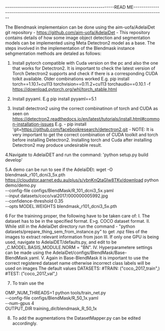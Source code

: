 -------------------------------------------------------READ ME---------------------------------------------------------------------------------------------

The Blendmask implementaion can be done using the aim-uofa/AdelaiDet git repository - https://github.com/aim-uofa/AdelaiDet - This repository contains details of how some image object detection and segmentation models can be implemented 
using Meta Detectron2 model as a base. The steps involved in the implementation of the Blendmask instance sehgmentation methods are detaled as follows:

1. Install pytorch compatible with Cuda version on the pc and also the one that works for Detectron2. It is important to check the latest version of Torch Detectron2 supports and check if there is a corresponding CUDA tolkit available. 
Older combinations worked E.g. pip install torch==1.10.1+cu113 torchvision==0.11.2+cu113 torchaudio==0.10.1 -f https://download.pytorch.org/whl/torch_stable.html

2. Install pyyaml. E.g pip install pyyaml==5.1 

3. Install detectron2 using the correct combinatinon of torch and CUDA as seen on https://detectron2.readthedocs.io/en/latest/tutorials/install.html#common-installation-issues E.g. -   pip install 'git+https://github.com/facebookresearch/detectron2.git -
NOTE: It is very important to get the correct combination of CUDA toolkit and torch before installing Detectron2. Installing torch and Cuda after installing Detectron2 may produce undesirable result.

4.Navigate to AdelaiDET and run the command: 'python setup.py build develop'

5.A demo can be run to see if the AdelaiDEt:
	wget -O blendmask_r101_dcni3_5x.pth https://cloudstor.aarnet.edu.au/plus/s/vbnKnQtaGlw8TKv/download
	python demo/demo.py \
   	 --config-file configs/BlendMask/R_101_dcni3_5x.yaml \
    	--input datasets/coco/val2017/000000005992.jpg \
    	--confidence-threshold 0.35 \
    	--opts MODEL.WEIGHTS blendmask_r101_dcni3_5x.pth


6 For the traininng proper, the following have to be taken care of:
	I.	 The dataset has to be in the specified format. E>g. COCO dataset format.
	II.	 While still in the AdelaiDet directory run the command - "python datasets/prepare_thing_sem_from_instance.py" to get .npz files of the images to extract relevant information from json
	III.	 If only one GPU is being used,  navigate to AdelaiDET/defaults.py, and edit to be _C.MODEL.BASIS_MODULE.NORM = "BN".
	IV. 	 Hyperparametere settings can be made using the AdelaiDet/configs/BlendMask/Base-BlendMask.yaml. 
	V. 	 Again in Base-BlendMask it is important to use the correct registered dataset name otherwise incorrect class labels will be used on images The default values 
		 DATASETS:
		 #TRAIN: ("coco_2017_train",)
		 #TEST: ("coco_2017_val",)


7. To train use the

 OMP_NUM_THREADS=1 python tools/train_net.py \
    --config-file configs/BlendMask/R_50_1x.yaml \
    --num-gpus 4 \
    OUTPUT_DIR training_dir/blendmask_R_50_1x

8. To add the augmentations the DatasetMapper.py can be edited accordingly.




